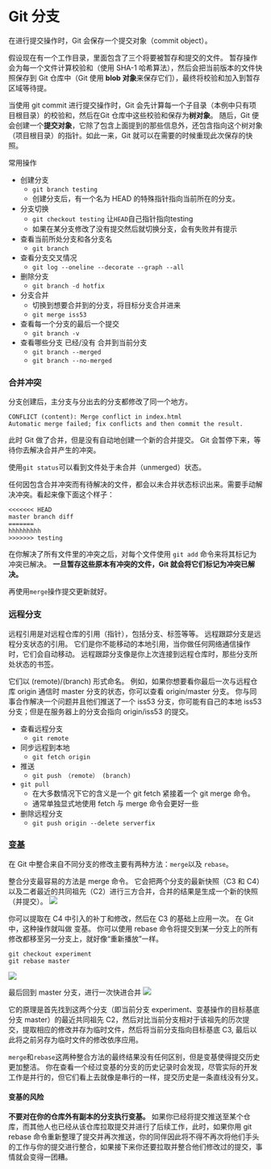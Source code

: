 # Git 分支

在进行提交操作时，Git 会保存一个提交对象（commit object）。

假设现在有一个工作目录，里面包含了三个将要被暂存和提交的文件。 暂存操作会为每一个文件计算校验和（使用 SHA-1 哈希算法），然后会把当前版本的文件快照保存到 Git 仓库中（Git 使用 **blob 对象**来保存它们），最终将校验和加入到暂存区域等待提。

当使用 git commit 进行提交操作时，Git 会先计算每一个子目录（本例中只有项目根目录）的校验和，然后在Git 仓库中这些校验和保存为**树对象**。 随后，Git 便会创建一个**提交对象**，它除了包含上面提到的那些信息外，还包含指向这个树对象（项目根目录）的指针。如此一来，Git 就可以在需要的时候重现此次保存的快照。


常用操作
 - 创建分支
   - `git branch testing` 
   - 创建分支后，有一个名为 HEAD 的特殊指针指向当前所在的分支。
 - 分支切换
   - `git checkout testing` 让`HEAD`自己指针指向testing
   - 如果在某分支修改了没有提交然后就切换分支，会有失败并有提示
 - 查看当前所处分支和各分支名
   - `git branch`
 - 查看分支交叉情况
   - `git log --oneline --decorate --graph --all`
 - 删除分支
   - `git branch -d hotfix`
 - 分支合并
   - 切换到想要合并到的分支，将目标分支合并进来
   - `git merge iss53`
 - 查看每一个分支的最后一个提交
   - `git branch -v`
 - 查看哪些分支 已经/没有 合并到当前分支
   - `git branch --merged`
   - `git branch --no-merged`


### 合并冲突
分支创建后，主分支与分出去的分支都修改了同一个地方。
```
CONFLICT (content): Merge conflict in index.html
Automatic merge failed; fix conflicts and then commit the result.
```

此时 Git 做了合并，但是没有自动地创建一个新的合并提交。 Git 会暂停下来，等待你去解决合并产生的冲突。 

使用`git status`可以看到文件处于未合并（unmerged）状态。

任何因包含合并冲突而有待解决的文件，都会以未合并状态标识出来。需要手动解决冲突。看起来像下面这个样子：

```
<<<<<<< HEAD
master branch diff 
=======
hhhhhhhhh 
>>>>>>> testing
```

在你解决了所有文件里的冲突之后，对每个文件使用 `git add` 命令来将其标记为冲突已解决。 **一旦暂存这些原本有冲突的文件，Git 就会将它们标记为冲突已解决。**

再使用`merge`操作提交更新就好。


### 远程分支
远程引用是对远程仓库的引用（指针），包括分支、标签等等。
远程跟踪分支是远程分支状态的引用。 它们是你不能移动的本地引用，当你做任何网络通信操作时，它们会自动移动。 远程跟踪分支像是你上次连接到远程仓库时，那些分支所处状态的书签。

它们以 (remote)/(branch) 形式命名。 例如，如果你想要看你最后一次与远程仓库 origin 通信时 master 分支的状态，你可以查看 origin/master 分支。 你与同事合作解决一个问题并且他们推送了一个 iss53 分支，你可能有自己的本地 iss53 分支；但是在服务器上的分支会指向 origin/iss53 的提交。

 - 查看远程分支
   - `git remote`
 - 同步远程到本地
   - `git fetch origin`
 - 推送
   - `git push （remote） (branch)`
 - `git pull`
   - 在大多数情况下它的含义是一个 git fetch 紧接着一个 git merge 命令。
   - 通常单独显式地使用 fetch 与 merge 命令会更好一些
 - 删除远程分支
   - `git push origin --delete serverfix`


### [变基](https://git-scm.com/book/zh/v2/Git-%E5%88%86%E6%94%AF-%E5%8F%98%E5%9F%BA)
在 Git 中整合来自不同分支的修改主要有两种方法：`merge`以及 `rebase`。

整合分支最容易的方法是 merge 命令。 它会把两个分支的最新快照（C3 和 C4）以及二者最近的共同祖先（C2）进行三方合并，合并的结果是生成一个新的快照（并提交）。
![](../img/git-mergep.png)

你可以提取在 C4 中引入的补丁和修改，然后在 C3 的基础上应用一次。 在 Git 中，这种操作就叫做 变基。 你可以使用 rebase 命令将提交到某一分支上的所有修改都移至另一分支上，就好像“重新播放”一样。
```
git checkout experiment
git rebase master
```
![](../img/git-rebease.png)

最后回到 master 分支，进行一次快进合并
![](../img/git-mergep2.png)


它的原理是首先找到这两个分支（即当前分支 experiment、变基操作的目标基底分支 master）的最近共同祖先 C2，然后对比当前分支相对于该祖先的历次提交，提取相应的修改并存为临时文件，然后将当前分支指向目标基底 C3, 最后以此将之前另存为临时文件的修改依序应用。

`merge`和`rebase`这两种整合方法的最终结果没有任何区别，但是变基使得提交历史更加整洁。 你在查看一个经过变基的分支的历史记录时会发现，尽管实际的开发工作是并行的，但它们看上去就像是串行的一样，提交历史是一条直线没有分叉。

#### 变基的风险

**不要对在你的仓库外有副本的分支执行变基。**
如果你已经将提交推送至某个仓库，而其他人也已经从该仓库拉取提交并进行了后续工作，此时，如果你用 git rebase 命令重新整理了提交并再次推送，你的同伴因此将不得不再次将他们手头的工作与你的提交进行整合，如果接下来你还要拉取并整合他们修改过的提交，事情就会变得一团糟。